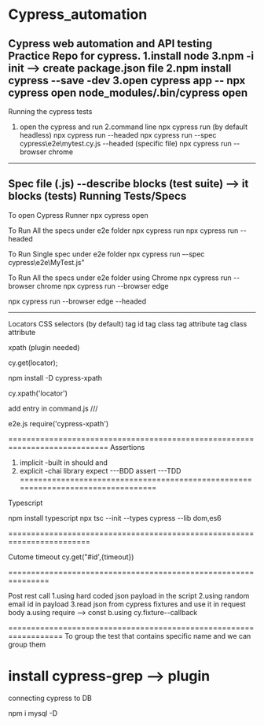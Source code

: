 # Cypress_automation
Cypress web automation and API testing 
Practice Repo for cypress.
1.install node
3.npm -i init --> create package.json file
2.npm install cypress --save -dev
3.open cypress app -- npx cypress open 
                      node_modules/.bin/cypress open
----------------------------------------------------------

Running the cypress tests
 1. open the cypress and run
2.command line 
 npx cypress run (by default headless)
npx cypress run --headed 
npx cypress run --spec cypress\e2e\mytest.cy.js --headed (specific file)
npx cypress run --browser chrome


--------------------------------
Spec file (.js) --describe blocks (test suite) --> it blocks (tests)
Running Tests/Specs
-------------
To open Cypress Runner
 npx cypress open

To Run All the specs under e2e folder
 npx cypress run
 npx cypress run --headed

To Run Single spec under e2e folder
 npx cypress run –-spec cypress\e2e\MyTest.js"


To Run All the specs under e2e folder using Chrome
 npx cypress run --browser chrome
 npx cypress run --browser edge

 npx cypress run --browser edge --headed

------------------------------------------
Locators
CSS selectors (by default)
tag id
tag class
tag attribute
tag class attribute

xpath (plugin needed)

cy.get(locator);


npm install -D cypress-xpath

cy.xpath('locator')

add entry in command.js 
 /// <reference types="cypress-xpath"/>

e2e.js 
require('cypress-xpath')

============================================================================
Assertions
1) implicit -built in
	should
	and
2) explicit -chai library
     expect ---BDD 
	assert ---TDD
=================================================================================

Typescript

npm install typescript
npx tsc --init --types cypress --lib dom,es6

========================================================================

Cutome timeout
cy.get("#id',{timeout})

===============================================================

Post rest call
1.using hard coded json payload in the script
2.using random email id in payload
3.read json from cypress fixtures and use it in request body
	a.using require --> const
	b.using cy.fixture--callback

==================================================================
To group the test that contains specific name and we can group them

install cypress-grep --> plugin
=============================================================
connecting cypress to DB

npm i mysql -D




